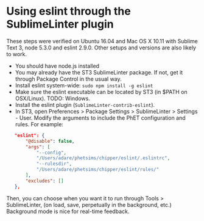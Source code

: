 # Using eslint through the SublimeLinter plugin

These steps were verified on Ubuntu 16.04 and Mac OS X 10.11 with Sublime Text 3, node 5.3.0 and eslint 2.9.0. Other setups and versions are also likely to work.

 - You should have node.js installed
 - You may already have the ST3 SublimeLinter package. If not, get it through Package Control in the usual way.
 - Install eslint system-wide: `sudo npm install -g eslint`
 - Make sure the eslint executable can be located by ST3 (in $PATH on OSX/Linux). TODO: Windows.
 - Install the eslint plugin (`SublimeLinter-contrib-eslint`).
 - In ST3, open Preferences > Package Settings > SublimeLinter > Settings - User. Modify the arguments to include the PhET configuration and rules. For example:
```json
   "eslint": {
       "@disable": false,
       "args": [
           "--config",
           "/Users/adare/phetsims/chipper/eslint/.eslintrc",
           "--rulesdir",
           "/Users/adare/phetsims/chipper/eslint/rules/"
       ],
       "excludes": []
   },
```
Then, you can choose when you want it to run through Tools > SublimeLinter, (on load, save, perpetually in the background, etc.) Background mode is nice for real-time feedback.
